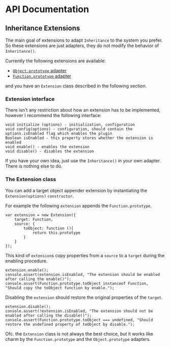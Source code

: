 # API Documentation

## Inheritance Extensions

The main goal of extensions to adapt `Inheritance` to the system you prefer. So these extensions are just adapters, they do not modify the behavior of `Inheritance()`.

Currently the following extensions are available:

 - [`Object.prototype` adapter](extensions/object.md)
 - [`Function.prototype` adapter](extensions/function.md)

and you have an `Extension` class described in the following section.

### Extension interface

There isn't any restriction about how an extension has to be implemented, however I recommend the following interface:

    void initialize (options) - initialization, configuration
    void config(options) - configuration, should contain the options.isEnabled flag which enables the plugin
    Boolean isEnabled - this property stores whether the extension is enabled
    void enable() - enables the extension
    void disable() - disables the extension

If you have your own idea, just use the `Inheritance()` in your own adapter. There is nothing else to do.

### The Extension class

You can add a target object appender extension by instantiating the `Extension(options)` `constructor`.

For example the following `extension` appends the `Function.prototype`.

    var extension = new Extension({
        target: Function,
        source: {
            toObject: function (){
                return this.prototype
            }
        }
    });

This kind of `extension`s copy properties from a `source` to a `target` during the enabling procedure.

    extension.enable();
    console.assert(extension.isEnabled, "The extension should be enabled after calling the enable()");
    console.assert(Function.prototype.toObject instanceof Function, "Should copy the toObject function by enable.");

Disabling the `extension` should restore the original properties of the `target`.

    extension.disable();
    console.assert(!extension.isEnabled, "The extension should not be enabled after calling the disable()");
    console.assert(Function.prototype.toObject === undefined, "Should restore the undefined property of toObject by disable.");

Ofc. the `Extension` class is not always the best choice, but it works like charm by the `Function.prototype` and the `Object.prototype` adapters.
